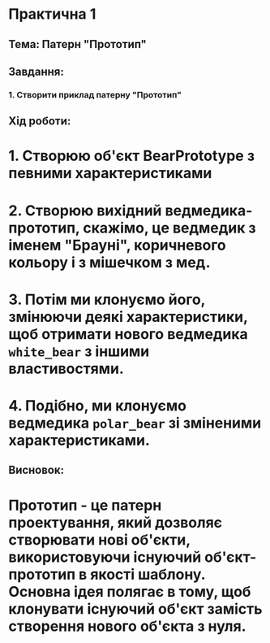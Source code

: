 # **Практична 1**
## Тема: Патерн "Прототип"
## Завдання:
### 1. Створити приклад патерну "Прототип"
## Хід роботи:
# 1. Створюю об'єкт BearPrototype з певними характеристиками
# 2. Створюю вихідний ведмедика-прототип, скажімо, це ведмедик з іменем "Брауні", коричневого кольору і з мішечком з мед.
# 3. Потім ми клонуємо його, змінюючи деякі характеристики, щоб отримати нового ведмедика `white_bear` з іншими властивостями. 
# 4. Подібно, ми клонуємо ведмедика `polar_bear` зі зміненими характеристиками. 
## Висновок:
# Прототип - це патерн проектування, який дозволяє створювати нові об'єкти, використовуючи існуючий об'єкт-прототип в якості шаблону. Основна ідея полягає в тому, щоб клонувати існуючий об'єкт замість створення нового об'єкта з нуля.

